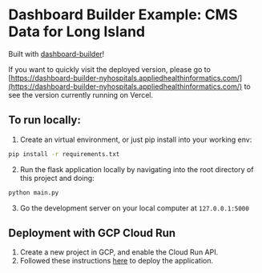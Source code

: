 # Dashboard Builder Example: CMS Data for Long Island

Built with [dashboard-builder](https://github.com/hantswilliams/dashboard-builder)! 

If you want to quickly visit the deployed version, please go to [https://dashboard-builder-nyhospitals.appliedhealthinformatics.com/](https://dashboard-builder-nyhospitals.appliedhealthinformatics.com/) to see the version currently running on Vercel. 


## To run locally:
1. Create an virtual environment, or just pip install into your working env:
```bash
pip install -r requirements.txt
```

2. Run the flask application locally by navigating into the root directory of this project and doing: 
```bash
python main.py
```

3. Go the development server on your local computer at `127.0.0.1:5000`

## Deployment with GCP Cloud Run
1. Create a new project in GCP, and enable the Cloud Run API.
2. Followed these instructions [here](https://cloud.google.com/run/docs/quickstarts/build-and-deploy/deploy-python-service) to deploy the application.
